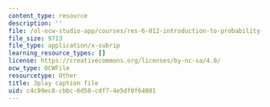 ```yaml
---
content_type: resource
description: ''
file: /ol-ocw-studio-app/courses/res-6-012-introduction-to-probability-spring-2018/c4c99ec8cbbc6d58cdf74e5df0f64801_TbRh71BMJvw.srt
file_size: 9713
file_type: application/x-subrip
learning_resource_types: []
license: https://creativecommons.org/licenses/by-nc-sa/4.0/
ocw_type: OCWFile
resourcetype: Other
title: 3play caption file
uid: c4c99ec8-cbbc-6d58-cdf7-4e5df0f64801
---
```


